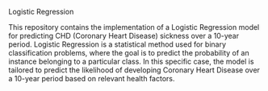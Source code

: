 Logistic Regression

This repository contains the implementation of a Logistic Regression model for predicting CHD (Coronary Heart Disease) sickness over a 10-year period. Logistic Regression is a statistical method used for binary classification problems, where the goal is to predict the probability of an instance belonging to a particular class. In this specific case, the model is tailored to predict the likelihood of developing Coronary Heart Disease over a 10-year period based on relevant health factors.
